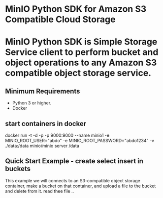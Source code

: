 <h1> MinIO Python SDK for Amazon S3 Compatible Cloud Storage <h1>
  <p>MinIO Python SDK is Simple Storage Service  client to perform bucket and object operations to any Amazon S3 compatible object storage service.</p>
  <h2>Minimum Requirements</h2>
  <ul>
    <li>Python 3 or higher.</li>
    <li>Docker </li>
  </ul>
  <h2>start containers in docker </h2>
  <p>docker run  -t -d -p 
  -p 9000:9000 
  --name minio1 
  -e MINIO_ROOT_USER="abdo" 
  -e MINIO_ROOT_PASSWORD="abdo1234" 
  -v ./data:/data 
  minio/minio server /data 
  </p>
  <h2>Quick Start Example - create select insert in buckets </h2>
  This example we will  connects to an S3-compatible object storage container, make a bucket on that container, and upload a file to the bucket and delete from it.
  <a>read thee file ..</a>
  
  
  
  

